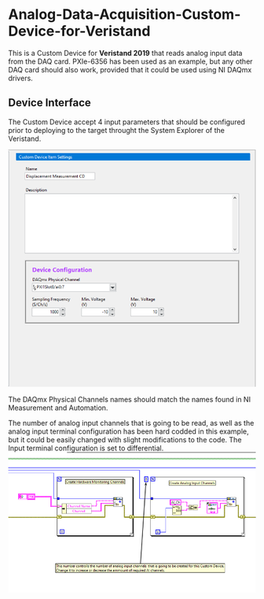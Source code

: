 # Analog-Data-Acquisition-Custom-Device-for-Veristand
This is a Custom Device for **Veristand 2019** that reads analog input data from the DAQ card. PXIe-6356 has been used as an example, but any other DAQ card should also work, provided that it could be used using NI DAQmx drivers.

## Device Interface
The Custom Device accept 4 input parameters that should be configured prior to deploying to the target throught the System Explorer of the Veristand.

![CD Interface](https://raw.githubusercontent.com/archaeopteris/Analog-Data-Acquisition-Custom-Device-for-Veristand/master/Picd/CD%20Main%20Page.PNG?raw=true)

The DAQmx Physical Channels names should match the names found in NI Measurement and Automation.

The number of analog input channels that is going to be read, as well as the analog input terminal configuration has been hard codded in this example, but it could be easily changed with slight modifications to the code. The Input terminal configuration is set to differential.
![Channel selection](https://raw.githubusercontent.com/archaeopteris/Analog-Data-Acquisition-Custom-Device-for-Veristand/master/Picd/Channel%20Specification.PNG?raw=true)


